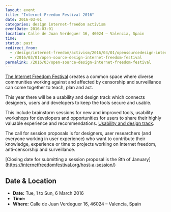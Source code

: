 ```yaml
---
layout: event
title: "Internet Freedom Festival 2016"
date: 2016-03-01
categories: design internet-freedom activism
eventDate: 2016-03-01
location: Calle de Juan Verdeguer 16, 46024 – Valencia, Spain
time: 
status: past
redirect_from:
  - /design/internet-freedom/activism/2016/03/01/opensourcedesign-internetfreedomfestival.html
  - /2016/03/01/open-source-design-internet-freedom-festival
permalink: /2016/03/open-source-design-internet-freedom-festival
---
```


[The Internet Freedom Festival](https://internetfreedomfestival.org/) creates a common space where diverse communities working against and affected by censorship and surveillance can come together to teach, plan and act. 

This year there will be a usability and design track which connects designers, users and developers to keep the tools secure and usable.

This include brainstorm sessions for new and improved tools, usability workshops for developers and opportunities for users to share their highly valuable experience and recommendations. [Usability and design track](https://internetfreedomfestival.org/#tracks/). 

The call for session proposals is for designers, user researchers (and everyone working in user experience) who want to contribute their knowledge, experience or time to projects working on Internet freedom, anti-censorship and surveillance.

[Closing date for submitting a session proposal is the 8th of January] (https://internetfreedomfestival.org/host-a-session/)

## Date & Location

- **Date:** Tue, 1 to Sun, 6 March 2016
- **Time:** 
- **Where:** Calle de Juan Verdeguer 16, 46024 – Valencia, Spain
